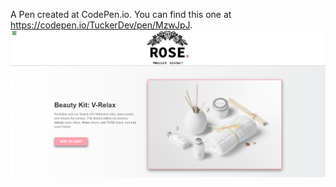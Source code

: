 A Pen created at CodePen.io. You can find this one at https://codepen.io/TuckerDev/pen/MzwJpJ.
![Preview](/preview.png?raw=true "Title")